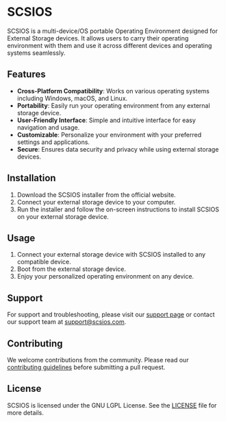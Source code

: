 # SCSIOS

SCSIOS is a multi-device/OS portable Operating Environment designed for External Storage devices. It allows users to carry their operating environment with them and use it across different devices and operating systems seamlessly.

## Features

- **Cross-Platform Compatibility**: Works on various operating systems including Windows, macOS, and Linux.
- **Portability**: Easily run your operating environment from any external storage device.
- **User-Friendly Interface**: Simple and intuitive interface for easy navigation and usage.
- **Customizable**: Personalize your environment with your preferred settings and applications.
- **Secure**: Ensures data security and privacy while using external storage devices.

## Installation

1. Download the SCSIOS installer from the official website.
2. Connect your external storage device to your computer.
3. Run the installer and follow the on-screen instructions to install SCSIOS on your external storage device.

## Usage

1. Connect your external storage device with SCSIOS installed to any compatible device.
2. Boot from the external storage device.
3. Enjoy your personalized operating environment on any device.

## Support

For support and troubleshooting, please visit our [support page](https://www.scsios.com/support) or contact our support team at support@scsios.com.

## Contributing

We welcome contributions from the community. Please read our [contributing guidelines](https://www.scsios.com/contributing) before submitting a pull request.

## License

SCSIOS is licensed under the GNU LGPL License. See the [LICENSE](LICENSE) file for more details.